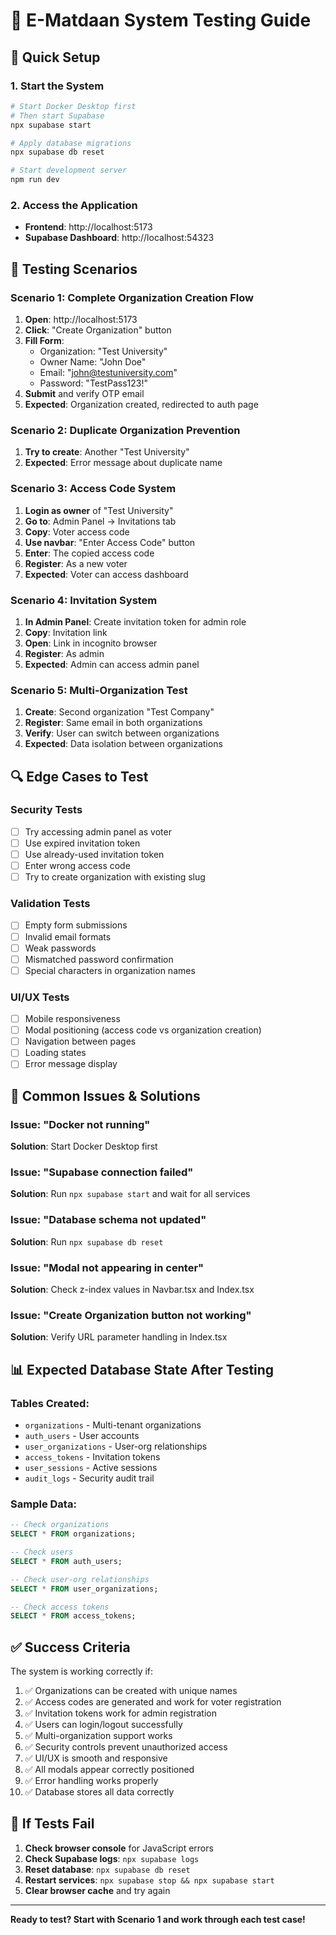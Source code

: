 # 🧪 E-Matdaan System Testing Guide

## 🚀 Quick Setup

### 1. Start the System
```bash
# Start Docker Desktop first
# Then start Supabase
npx supabase start

# Apply database migrations
npx supabase db reset

# Start development server
npm run dev
```

### 2. Access the Application
- **Frontend**: http://localhost:5173
- **Supabase Dashboard**: http://localhost:54323

## 🧪 Testing Scenarios

### **Scenario 1: Complete Organization Creation Flow**
1. **Open**: http://localhost:5173
2. **Click**: "Create Organization" button
3. **Fill Form**:
   - Organization: "Test University"
   - Owner Name: "John Doe"
   - Email: "john@testuniversity.com"
   - Password: "TestPass123!"
4. **Submit** and verify OTP email
5. **Expected**: Organization created, redirected to auth page

### **Scenario 2: Duplicate Organization Prevention**
1. **Try to create**: Another "Test University"
2. **Expected**: Error message about duplicate name

### **Scenario 3: Access Code System**
1. **Login as owner** of "Test University"
2. **Go to**: Admin Panel → Invitations tab
3. **Copy**: Voter access code
4. **Use navbar**: "Enter Access Code" button
5. **Enter**: The copied access code
6. **Register**: As a new voter
7. **Expected**: Voter can access dashboard

### **Scenario 4: Invitation System**
1. **In Admin Panel**: Create invitation token for admin role
2. **Copy**: Invitation link
3. **Open**: Link in incognito browser
4. **Register**: As admin
5. **Expected**: Admin can access admin panel

### **Scenario 5: Multi-Organization Test**
1. **Create**: Second organization "Test Company"
2. **Register**: Same email in both organizations
3. **Verify**: User can switch between organizations
4. **Expected**: Data isolation between organizations

## 🔍 Edge Cases to Test

### **Security Tests**
- [ ] Try accessing admin panel as voter
- [ ] Use expired invitation token
- [ ] Use already-used invitation token
- [ ] Enter wrong access code
- [ ] Try to create organization with existing slug

### **Validation Tests**
- [ ] Empty form submissions
- [ ] Invalid email formats
- [ ] Weak passwords
- [ ] Mismatched password confirmation
- [ ] Special characters in organization names

### **UI/UX Tests**
- [ ] Mobile responsiveness
- [ ] Modal positioning (access code vs organization creation)
- [ ] Navigation between pages
- [ ] Loading states
- [ ] Error message display

## 🐛 Common Issues & Solutions

### **Issue**: "Docker not running"
**Solution**: Start Docker Desktop first

### **Issue**: "Supabase connection failed"
**Solution**: Run `npx supabase start` and wait for all services

### **Issue**: "Database schema not updated"
**Solution**: Run `npx supabase db reset`

### **Issue**: "Modal not appearing in center"
**Solution**: Check z-index values in Navbar.tsx and Index.tsx

### **Issue**: "Create Organization button not working"
**Solution**: Verify URL parameter handling in Index.tsx

## 📊 Expected Database State After Testing

### **Tables Created**:
- `organizations` - Multi-tenant organizations
- `auth_users` - User accounts
- `user_organizations` - User-org relationships
- `access_tokens` - Invitation tokens
- `user_sessions` - Active sessions
- `audit_logs` - Security audit trail

### **Sample Data**:
```sql
-- Check organizations
SELECT * FROM organizations;

-- Check users
SELECT * FROM auth_users;

-- Check user-org relationships
SELECT * FROM user_organizations;

-- Check access tokens
SELECT * FROM access_tokens;
```

## ✅ Success Criteria

The system is working correctly if:

1. ✅ Organizations can be created with unique names
2. ✅ Access codes are generated and work for voter registration
3. ✅ Invitation tokens work for admin registration
4. ✅ Users can login/logout successfully
5. ✅ Multi-organization support works
6. ✅ Security controls prevent unauthorized access
7. ✅ UI/UX is smooth and responsive
8. ✅ All modals appear correctly positioned
9. ✅ Error handling works properly
10. ✅ Database stores all data correctly

## 🚨 If Tests Fail

1. **Check browser console** for JavaScript errors
2. **Check Supabase logs**: `npx supabase logs`
3. **Reset database**: `npx supabase db reset`
4. **Restart services**: `npx supabase stop && npx supabase start`
5. **Clear browser cache** and try again

---

**Ready to test? Start with Scenario 1 and work through each test case!** 